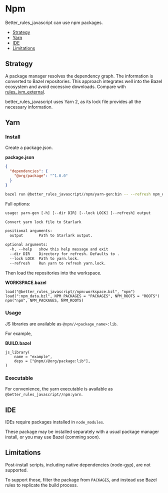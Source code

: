 # Npm

Better_rules_javascript can use npm packages.

<!-- START doctoc generated TOC please keep comment here to allow auto update -->
<!-- DON'T EDIT THIS SECTION, INSTEAD RE-RUN doctoc TO UPDATE -->

- [Strategy](#strategy)
- [Yarn](#yarn)
- [IDE](#ide)
- [Limitations](#limitations)

<!-- END doctoc generated TOC please keep comment here to allow auto update -->

## Strategy

A package manager resolves the dependency graph. The information is converted to
Bazel repositories. This approach integrates well into the Bazel ecosystem and
avoid excessive downloads. Compare with
[rules_jvm_external](https://github.com/bazelbuild/rules_jvm_external).

better_rules_javascript uses Yarn 2, as its lock file provides all the necessary
information.

## Yarn

### Install

Create a package.json.

**package.json**

```json
{
  "dependencies": {
    "@org/package": "^1.0.0"
  }
}
```

```sh
bazel run @better_rules_javascript//npm/yarn-gen:bin -- --refresh npm_data.bzl
```

Full options:

```txt
usage: yarn-gen [-h] [--dir DIR] [--lock LOCK] [--refresh] output

Convert yarn lock file to Starlark

positional arguments:
  output       Path to Starlark output.

optional arguments:
  -h, --help   show this help message and exit
  --dir DIR    Directory for refresh. Defaults to .
  --lock LOCK  Path to yarn.lock.
  --refresh    Run yarn to refresh yarn.lock.
```

Then load the repositories into the workspace.

**WORKSPACE.bazel**

```bzl
load("@better_rules_javascript//npm:workspace.bzl", "npm")
load(":npm_data.bzl", NPM_PACKAGES = "PACKAGES", NPM_ROOTS = "ROOTS")
npm("npm", NPM_PACKAGES, NPM_ROOTS)
```

### Usage

JS libraries are available as `@npm//<package_name>:lib`.

For example,

**BUILD.bazel**

```bzl
js_library(
    name = "example",
    deps = ["@npm//@org/package:lib"],
)
```

### Executable

For convenience, the yarn executable is available as
`@better_rules_javascript//npm:yarn`.

## IDE

IDEs require packages installed in `node_modules`.

These package may be installed separately with a usual package manager install,
or you may use Bazel (comming soon).

## Limitations

Post-install scripts, including native dependencies (node-gyp), are not
supported.

To support those, filter the package from `PACKAGES`, and instead use Bazel
rules to replicate the build process.
